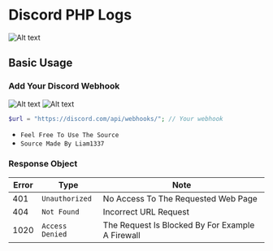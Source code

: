 # Discord PHP Logs
 
![Alt text](https://cdn.discordapp.com/attachments/888515295759708170/911584967618883594/unknown.png "Test")

## Basic Usage

### Add Your Discord Webhook

![Alt text](https://cdn.discordapp.com/attachments/911389662390677564/911587079996203018/Screenshot_99_LI.jpg "Test")
![Alt text](https://cdn.discordapp.com/attachments/911389662390677564/911587080210087986/Screenshot_100_LI.jpg "Test")

```php
$url = "https://discord.com/api/webhooks/"; // Your webhook
```

* `Feel Free To Use The Source`
* `Source Made By Liam1337`

### Response Object

| Error   | Type            | Note                                                                    |
|---------|-----------------|-------------------------------------------------------------------------|
|   401   | `Unauthorized`  | No Access To The Requested Web Page                                     |
|   404   | `Not Found`     | Incorrect URL Request                                                   |
|  1020   | `Access Denied` | The Request Is Blocked By For Example A Firewall                       
